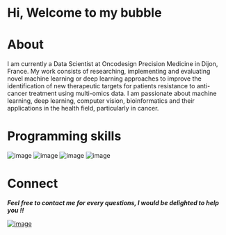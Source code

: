 # Hi, Welcome to my bubble 

# About
I am currently a Data Scientist at Oncodesign Precision Medicine in Dijon, France. My work consists of researching, implementing and evaluating novel machine learning or deep learning approaches to improve the identification of new therapeutic targets for patients resistance to anti-cancer treatment using multi-omics data.
I am passionate about machine learning, deep learning, computer vision, bioinformatics and their applications in the health field, particularly in cancer. 

# Programming skills

![image](https://user-images.githubusercontent.com/93058160/219758082-a5435cec-9be1-46c0-88fd-fbc310c08fd2.png)   ![image](https://user-images.githubusercontent.com/93058160/219763003-3f4b56e3-5ae1-428b-ba21-459948266b0c.png)   ![image](https://user-images.githubusercontent.com/93058160/219764648-28e1975c-6078-4918-aed5-21a7b7b23a49.png)      ![image](https://user-images.githubusercontent.com/93058160/219765890-6b703f46-3fcf-4948-b056-578fd829f0f3.png)


# Connect 

***Feel free to contact me for every questions, I would be delighted to help you !!***

[![image](https://user-images.githubusercontent.com/93058160/219759634-72ce4866-777e-495c-a06d-a3a87ff36da8.png)](https://www.linkedin.com/in/lamine-toure/) 
